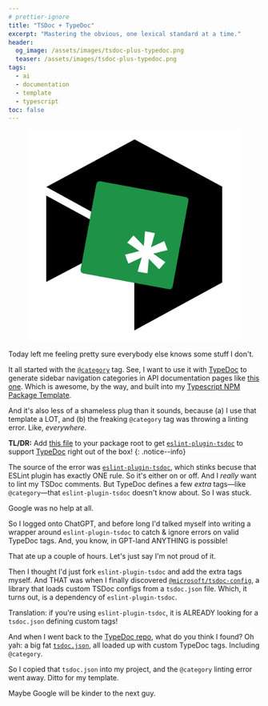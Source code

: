 ```yaml
---
# prettier-ignore
title: "TSDoc + TypeDoc"
excerpt: "Mastering the obvious, one lexical standard at a time."
header:
  og_image: /assets/images/tsdoc-plus-typedoc.png
  teaser: /assets/images/tsdoc-plus-typedoc.png
tags:
  - ai
  - documentation
  - template
  - typescript
toc: false
---
```


<figure class="align-left drop-image">
    <img src="/assets/images/tsdoc-plus-typedoc.png">
</figure>

Today left me feeling pretty sure everybody else knows some stuff I don't.

It all started with the [`@category`](https://typedoc.org/tags/category/) tag. See, I want to use it with [TypeDoc](https://typedoc.org) to generate sidebar navigation categories in API documentation pages like [this one](https://karmanivero.us/string-utilities/). Which is awesome, by the way, and built into my [Typescript NPM Package Template](https://github.com/karmaniverous/npm-package-template-ts).

And it's also less of a shameless plug than it sounds, because (a) I use that template a LOT, and (b) the freaking `@category` tag was throwing a linting error. Like, _everywhere_.

**TL/DR:** Add [this file](https://github.com/TypeStrong/typedoc/blob/master/tsdoc.json) to your package root to get [`eslint-plugin-tsdoc`](https://www.npmjs.com/package/eslint-plugin-tsdoc) to support [TypeDoc](https://typedoc.org) right out of the box!
{: .notice--info}

The source of the error was [`eslint-plugin-tsdoc`](https://www.npmjs.com/package/eslint-plugin-tsdoc), which stinks becuse that ESLint plugin has exactly ONE rule. So it's either on or off. And I _really_ want to lint my TSDoc comments. But TypeDoc defines a few _extra_ tags—like `@category`—that `eslint-plugin-tsdoc` doesn't know about. So I was stuck.

Google was no help at all.

So I logged onto ChatGPT, and before long I'd talked myself into writing a wrapper around `eslint-plugin-tsdoc` to catch & ignore errors on valid TypeDoc tags. And, you know, in GPT-land ANYTHING is possible!

That ate up a couple of hours. Let's just say I'm not proud of it.

Then I thought I'd just fork `eslint-plugin-tsdoc` and add the extra tags myself. And THAT was when I finally discovered [`@microsoft/tsdoc-config`](https://tsdoc.org/pages/packages/tsdoc-config/), a library that loads custom TSDoc configs from a `tsdoc.json` file. Which, it turns out, is a dependency of `eslint-plugin-tsdoc`.

Translation: if you're using `eslint-plugin-tsdoc`, it is ALREADY looking for a `tsdoc.json` defining custom tags!

And when I went back to the [TypeDoc repo](https://github.com/TypeStrong/typedoc), what do you think I found? Oh yah: a big fat [`tsdoc.json`](https://github.com/TypeStrong/typedoc/blob/master/tsdoc.json), all loaded up with custom TypeDoc tags. Including `@category`.

So I copied that `tsdoc.json` into my project, and the `@category` linting error went away. Ditto for my template.

Maybe Google will be kinder to the next guy.
